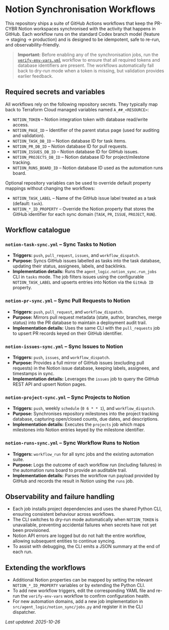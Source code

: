 # Notion Synchronisation Workflows

This repository ships a suite of GitHub Actions workflows that keep the PR-CYBR Notion workspaces synchronised with the activity that happens in GitHub. Each workflow runs on the standard Codex branch model (feature → staging → production) and is designed to be idempotent, safe to re-run, and observability-friendly.

> **Important:** Before enabling any of the synchronisation jobs, run the [`verify-env-vars.yml`](../workflows/verify-env-vars.yml) workflow to ensure that all required tokens and database identifiers are present. The workflows automatically fall back to dry-run mode when a token is missing, but validation provides earlier feedback.

## Required secrets and variables

All workflows rely on the following repository secrets. They typically map back to Terraform Cloud managed variables named `A_##_<RESOURCE>`:

- `NOTION_TOKEN` – Notion integration token with database read/write access.
- `NOTION_PAGE_ID` – Identifier of the parent status page (used for auditing and validation).
- `NOTION_TASK_DB_ID` – Notion database ID for task items.
- `NOTION_PR_DB_ID` – Notion database ID for pull requests.
- `NOTION_ISSUES_DB_ID` – Notion database ID for GitHub issues.
- `NOTION_PROJECTS_DB_ID` – Notion database ID for project/milestone tracking.
- `NOTION_RUNS_BOARD_ID` – Notion database ID used as the automation runs board.

Optional repository variables can be used to override default property mappings without changing the workflows:

- `NOTION_TASK_LABEL` – Name of the GitHub issue label treated as a task (default: `task`).
- `NOTION_*_ID_PROPERTY` – Override the Notion property that stores the GitHub identifier for each sync domain (`TASK`, `PR`, `ISSUE`, `PROJECT`, `RUN`).

## Workflow catalogue

### `notion-task-sync.yml` – Sync Tasks to Notion

- **Triggers:** `push`, `pull_request`, `issues`, and `workflow_dispatch`.
- **Purpose:** Syncs GitHub issues labelled as tasks into the task database, updating their status, assignees, labels, and backlinks.
- **Implementation details:** Runs the `agent_logic.notion_sync.run_jobs` CLI in `tasks` mode. The job filters issues using the configurable `NOTION_TASK_LABEL` and upserts entries into Notion via the `GitHub ID` property.

### `notion-pr-sync.yml` – Sync Pull Requests to Notion

- **Triggers:** `push`, `pull_request`, and `workflow_dispatch`.
- **Purpose:** Mirrors pull request metadata (state, author, branches, merge status) into the PR database to maintain a deployment audit trail.
- **Implementation details:** Uses the same CLI with the `pull_requests` job to upsert PR records keyed on their GitHub identifier.

### `notion-issues-sync.yml` – Sync Issues to Notion

- **Triggers:** `push`, `issues`, and `workflow_dispatch`.
- **Purpose:** Provides a full mirror of GitHub issues (excluding pull requests) in the Notion issue database, keeping labels, assignees, and timestamps in sync.
- **Implementation details:** Leverages the `issues` job to query the GitHub REST API and upsert Notion pages.

### `notion-project-sync.yml` – Sync Projects to Notion

- **Triggers:** `push`, weekly `schedule` (`0 6 * * 1`), and `workflow_dispatch`.
- **Purpose:** Synchronises repository milestones into the project tracking database, capturing open/closed counts, due dates, and descriptions.
- **Implementation details:** Executes the `projects` job which maps milestones into Notion entries keyed by the milestone identifier.

### `notion-runs-sync.yml` – Sync Workflow Runs to Notion

- **Triggers:** `workflow_run` for all sync jobs and the existing automation suite.
- **Purpose:** Logs the outcome of each workflow run (including failures) in the automation runs board to provide an auditable trail.
- **Implementation details:** Parses the workflow run payload provided by GitHub and records the result in Notion using the `runs` job.

## Observability and failure handling

- Each job installs project dependencies and uses the shared Python CLI, ensuring consistent behaviour across workflows.
- The CLI switches to dry-run mode automatically when `NOTION_TOKEN` is unavailable, preventing accidental failures when secrets have not yet been provisioned.
- Notion API errors are logged but do not halt the entire workflow, allowing subsequent entities to continue syncing.
- To assist with debugging, the CLI emits a JSON summary at the end of each run.

## Extending the workflows

- Additional Notion properties can be mapped by setting the relevant `NOTION_*_ID_PROPERTY` variables or by extending the Python CLI.
- To add new workflow triggers, edit the corresponding YAML file and re-run the `verify-env-vars` workflow to confirm configuration health.
- For new automation domains, add a new job implementation in `src/agent_logic/notion_sync/jobs.py` and register it in the CLI dispatcher.

_Last updated: 2025-10-26_
